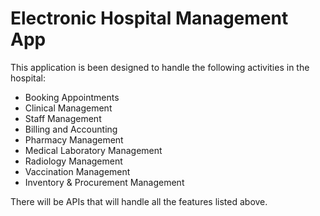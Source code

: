 # Electronic Hospital Management App

This application is been designed to handle the following activities in the hospital:

- Booking Appointments
- Clinical Management
- Staff Management
- Billing and Accounting
- Pharmacy Management
- Medical Laboratory Management
- Radiology Management
- Vaccination Management
- Inventory & Procurement Management
  
There will be APIs that will handle all the features listed above.
